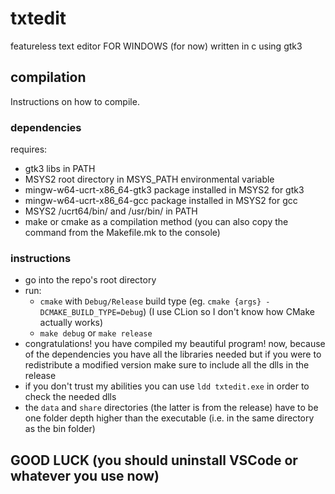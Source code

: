 # txtedit
featureless text editor FOR WINDOWS (for now) written in c using gtk3

## compilation
Instructions on how to compile.

### dependencies
requires:
- gtk3 libs in PATH
- MSYS2 root directory in MSYS_PATH environmental variable
- mingw-w64-ucrt-x86_64-gtk3 package installed in MSYS2 for gtk3
- mingw-w64-ucrt-x86_64-gcc package installed in MSYS2 for gcc
- MSYS2 /ucrt64/bin/ and /usr/bin/ in PATH
- make or cmake as a compilation method (you can also copy the command from the Makefile.mk to the console)

### instructions
- go into the repo's root directory
- run:
    - `cmake` with `Debug/Release` build type (eg. `cmake {args} -DCMAKE_BUILD_TYPE=Debug`) (I use CLion so I don't know how CMake actually works)
    - `make debug` or `make release`
- congratulations! you have compiled my beautiful program! now, because of the dependencies you have all the libraries needed but if you were to redistribute a modified version make sure to include all the dlls in the release
- if you don't trust my abilities you can use `ldd txtedit.exe` in order to check the needed dlls
- the `data` and `share` directories (the latter is from the release) have to be one folder depth higher than the executable (i.e. in the same directory as the bin folder)

## GOOD LUCK (you should uninstall VSCode or whatever you use now)
